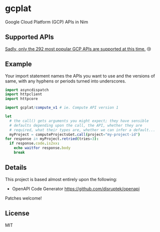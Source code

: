 # gcplat
Google Cloud Platform (GCP) APIs in Nim

## Supported APIs

[Sadly, only the 292 most popular GCP APIs are supported at this time.](https://github.com/disruptek/gcplat/tree/master/src/gcplat) :cry:

## Example

Your import statement names the APIs you want to use and the versions of same,
with any hyphens or periods turned into underscores.

```nim
import asyncdispatch
import httpclient
import httpcore

import gcplat/compute_v1 # ie. Compute API version 1

let
  # the call() gets arguments you might expect; they have sensible
  # defaults depending upon the call, the API, whether they are
  # required, what their types are, whether we can infer a default...
  myProject = computeProjectsGet.call(project="my-project-id")
for response in myProject.retried(tries=3):
  if response.code.is2xx:
    echo waitfor response.body
    break

```

## Details

This project is based almost entirely upon the following:

- OpenAPI Code Generator https://github.com/disruptek/openapi

Patches welcome!

## License

MIT
